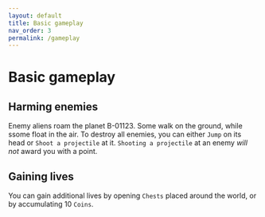 ```yaml
---
layout: default
title: Basic gameplay
nav_order: 3
permalink: /gameplay
---
```


# Basic gameplay

## Harming enemies

Enemy aliens roam the planet B-01123. Some walk on the ground, while ssome float in the air. To destroy all enemies, you can either ` Jump ` on its head or ` Shoot a projectile ` at it. ` Shooting a projectile ` at an enemy *will not* award you with a point.

## Gaining lives

You can gain additional lives by opening ` Chests ` placed around the world, or by accumulating 10 ` Coins `.

